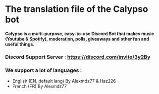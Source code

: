 
# The translation file of the Calypso bot 

#### Calypso is a multi-purpose, easy-to-use Discord Bot that makes music (Youtube & Spotify), moderation, polls, giveaways and other fun and useful things.

### Discord Support Server : https://discord.com/invite/3y2By

### We support a lot of languages :

* English (EN, default lang) By Alexmdz77 & Haz226
* French (FR) By Alexmdz77
